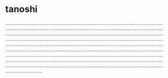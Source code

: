 # tanoshi
.........................................................................................................................................................................................................................................................................................................................................................................................................................................................................................................................................................................................................................................................................................................................................................................................................................................................................................................................................................................................................................................................................................................................................................................................